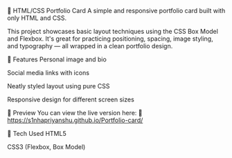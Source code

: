 💼 HTML/CSS Portfolio Card
A simple and responsive portfolio card built with only HTML and CSS.

This project showcases basic layout techniques using the CSS Box Model and Flexbox. It's great for practicing positioning, spacing, image styling, and typography — all wrapped in a clean portfolio design.

📸 Features
Personal image and bio

Social media links with icons

Neatly styled layout using pure CSS

Responsive design for different screen sizes

🚀 Preview
You can view the live version here:
🔗 https://s1nhapriyanshu.github.io/Portfolio-card/

📁 Tech Used
HTML5

CSS3 (Flexbox, Box Model)
